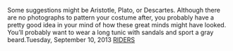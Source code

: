 Some suggestions might be Aristotle, Plato, or Descartes. Although there are no photographs to pattern your costume after, you probably have a pretty good idea in your mind of how these great minds might have looked. You’ll probably want to wear a long tunic with sandals and sport a gray beard.Tuesday, September 10, 2013
 <a href="http://www.singladentalcare.com/shoponlinejp.asp?cheap=shop/115288/products-fl77.html" title="RIDERS">RIDERS</a>